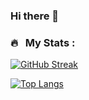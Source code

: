 ### Hi there 👋
### 🔥 &nbsp; My Stats :
[![GitHub Streak](http://github-readme-streak-stats.herokuapp.com?user=claudiotorresjr&theme=dark&background=000000)](https://git.io/streak-stats)

[![Top Langs](https://github-readme-stats.vercel.app/api/top-langs/?username=claudiotorresjr&layout=compact&theme=vision-friendly-dark)](https://github.com/anuraghazra/github-readme-stats)
